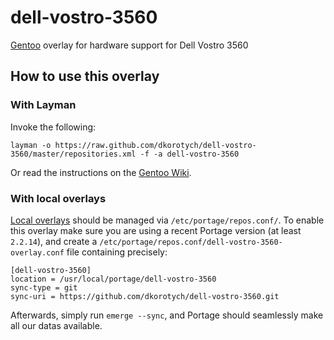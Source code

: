 # dell-vostro-3560
[Gentoo](https://gentoo.org/) overlay for hardware support for Dell Vostro 3560

## How to use this overlay
### With Layman

Invoke the following:
```
layman -o https://raw.github.com/dkorotych/dell-vostro-3560/master/repositories.xml -f -a dell-vostro-3560
```
Or read the instructions on the [Gentoo Wiki](http://wiki.gentoo.org/wiki/Layman#Adding_custom_overlays).

### With local overlays

[Local overlays](https://wiki.gentoo.org/wiki/Overlay/Local_overlay) should be managed via `/etc/portage/repos.conf/`.
To enable this overlay make sure you are using a recent Portage version (at least `2.2.14`), and create a `/etc/portage/repos.conf/dell-vostro-3560-overlay.conf` file containing precisely:

```
[dell-vostro-3560]
location = /usr/local/portage/dell-vostro-3560
sync-type = git
sync-uri = https://github.com/dkorotych/dell-vostro-3560.git
```
Afterwards, simply run `emerge --sync`, and Portage should seamlessly make all our datas available.
